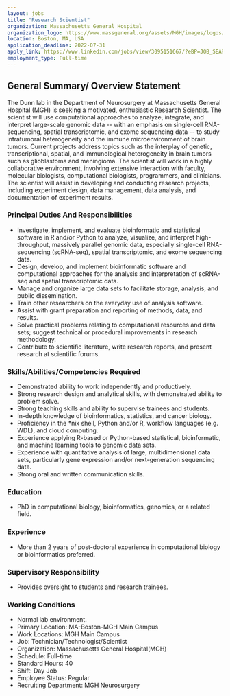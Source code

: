 ```yaml
---
layout: jobs
title: "Research Scientist"
organization: Massachusetts General Hospital
organization_logo: https://www.massgeneral.org/assets/MGH/images/logos/mgh-logo-rgb.svg
location: Boston, MA, USA
application_deadline: 2022-07-31
apply_link: https://www.linkedin.com/jobs/view/3095151667/?eBP=JOB_SEARCH_ORGANIC&recommendedFlavor=IN_NETWORK&refId=23WRr8dhsLrcjk0XeQq7%2BA%3D%3D
employment_type: Full-time
---
```


## General Summary/ Overview Statement

The Dunn lab in the Department of Neurosurgery at Massachusetts General Hospital (MGH) is seeking a motivated, enthusiastic Research Scientist. The scientist will use computational approaches to analyze, integrate, and interpret large-scale genomic data -- with an emphasis on single-cell RNA-sequencing, spatial transcriptomic, and exome sequencing data -- to study intratumoral heterogeneity and the immune microenvironment of brain tumors. Current projects address topics such as the interplay of genetic, transcriptional, spatial, and immunological heterogeneity in brain tumors such as glioblastoma and meningioma. The scientist will work in a highly collaborative environment, involving extensive interaction with faculty, molecular biologists, computational biologists, programmers, and clinicians. The scientist will assist in developing and conducting research projects, including experiment design, data management, data analysis, and documentation of experiment results.

### Principal Duties And Responsibilities
- Investigate, implement, and evaluate bioinformatic and statistical software in R and/or Python to analyze, visualize, and interpret high-throughput, massively parallel genomic data, especially single-cell RNA-sequencing (scRNA-seq), spatial transcriptomic, and exome sequencing data.
- Design, develop, and implement bioinformatic software and computational approaches for the analysis and interpretation of scRNA-seq and spatial transcriptomic data.
- Manage and organize large data sets to facilitate storage, analysis, and public dissemination.
- Train other researchers on the everyday use of analysis software.
- Assist with grant preparation and reporting of methods, data, and results.
- Solve practical problems relating to computational resources and data sets; suggest technical or procedural improvements in research methodology.
- Contribute to scientific literature, write research reports, and present research at scientific forums.

### Skills/Abilities/Competencies Required
- Demonstrated ability to work independently and productively.
- Strong research design and analytical skills, with demonstrated ability to problem solve.
- Strong teaching skills and ability to supervise trainees and students.
- In-depth knowledge of bioinformatics, statistics, and cancer biology.
- Proficiency in the *nix shell, Python and/or R, workflow languages (e.g. WDL), and cloud computing.
- Experience applying R-based or Python-based statistical, bioinformatic, and machine learning tools to genomic data sets.
- Experience with quantitative analysis of large, multidimensional data sets, particularly gene expression and/or next-generation sequencing data.
- Strong oral and written communication skills.

### Education
- PhD in computational biology, bioinformatics, genomics, or a related field.

### Experience
- More than 2 years of post-doctoral experience in computational biology or bioinformatics preferred.

### Supervisory Responsibility
- Provides oversight to students and research trainees.

### Working Conditions
- Normal lab environment.
- Primary Location: MA-Boston-MGH Main Campus
- Work Locations: MGH Main Campus
- Job: Technician/Technologist/Scientist
- Organization: Massachusetts General Hospital(MGH)
- Schedule: Full-time
- Standard Hours: 40
- Shift: Day Job
- Employee Status: Regular
- Recruiting Department: MGH Neurosurgery
